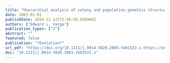 ```yaml
---
title: "Hierarchial analysis of colony and population genetics structure of the eastern subterranean termite, Reticulitermes flavipes, using two classes of molecular markers"
date: 2003-01-01
publishDate: 2019-11-12T15:06:56.010986Z
authors: ["Edward L. Vargo"]
publication_types: ["2"]
abstract: ""
featured: false
publication: "*Evolution*"
url_pdf: "https://doi.org/10.1111/j.0014-3820.2003.tb01522.x https://onlinelibrary.wiley.com/doi/abs/10.1111/j.0014-3820.2003.tb01522.x?sid=nlm%3Apubmed"
doi: "10.1111/j.0014-3820.2003.tb01522.x"
---
```


